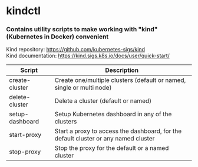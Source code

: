# kindctl
### Contains utility scripts to make working with "kind" (Kubernetes in Docker) convenient

Kind repository: https://github.com/kubernetes-sigs/kind<br/>
Kind documentation: https://kind.sigs.k8s.io/docs/user/quick-start/

|Script|Description|
|---|---|
|create-cluster|Create one/multiple clusters (default or named, single or multi node)|
|delete-cluster|Delete a cluster (default or named)|
|setup-dashboard|Setup Kubernetes dashboard in any of the clusters| 
|start-proxy|Start a proxy to access the dashboard, for the default cluster or any named cluster| 
|stop-proxy|Stop the proxy for the default or a named cluster|
